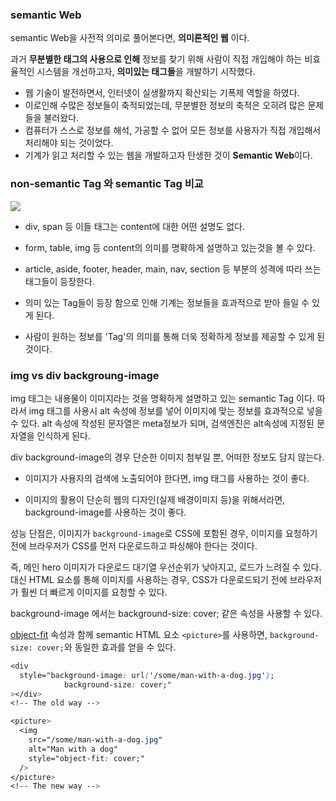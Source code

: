 ### semantic Web

semantic Web을 사전적 의미로 풀어본다면, **의미론적인 웹** 이다.

과거 **무분별한 태그의 사용으로 인해** 정보를 찾기 위해 사람이 직접 개입해야 하는 비효율적인 시스템을 개선하고자, **의미있는 태그들**을 개발하기 시작했다.

- 웹 기술이 발전하면서, 인터넷이 실생활까지 확산되는 기폭제 역할을 하였다.
- 이로인해 수많은 정보들이 축적되었는데, 무분별한 정보의 축적은 오히려 많은 문제들을 불러왔다.
- 컴퓨터가 스스로 정보를 해석, 가공할 수 없어 모든 정보를 사용자가 직접 개입해서 처리해야 되는 것이었다.
- 기계가 읽고 처리할 수 있는 웹을 개발하고자 탄생한 것이 **Semantic Web**이다.

### non-semantic Tag 와 semantic Tag 비교

![](https://media.vlpt.us/images/geonoo99/post/82981270-6c62-418f-90ec-d16d52351e64/fasdfsdfasdfasdfa123123.png)

- div, span 등 이들 태그는 content에 대한 어떤 설명도 없다.
- form, table, img 등 content의 의미를 명확하게 설명하고 있는것을 볼 수 있다.

- article, aside, footer, header, main, nav, section 등 부분의 성격에 따라 쓰는 태그들이 등장한다.

- 의미 있는 Tag들이 등장 함으로 인해 기계는 정보들을 효과적으로 받아 들일 수 있게 된다.
- 사람이 원하는 정보를 'Tag'의 의미를 통해 더욱 정확하게 정보를 제공할 수 있게 된 것이다.

### img vs div backgroung-image

img 태그는 내용물이 이미지라는 것을 명확하게 설명하고 있는 semantic Tag 이다. 따라서 img 태그를 사용시 alt 속성에 정보를 넣어 이미지에 맞는 정보를 효과적으로 넣을 수 있다. alt 속성에 작성된 문자열은 meta정보가 되며, 검색엔진은 alt속성에 지정된 문자열을 인식하게 된다. 

div background-image의 경우 단순한 이미지 첨부일 뿐, 어떠한 정보도 담지 않는다.

- 이미지가 사용자의 검색에 노출되어야 한다면, img 태그를 사용하는 것이 좋다.

- 이미지의 활용이 단순히 웹의 디자인(실제 배경이미지 등)을 위해서라면, background-image를 사용하는 것이 좋다.

성능 단점은, 이미지가 `background-image`로 CSS에 포함된 경우, 이미지를 요청하기 전에 브라우저가 CSS를 먼저 다운로드하고 파싱해야 한다는 것이다.

즉, 메인 hero 이미지가 다운로드 대기열 우선순위가 낮아지고, 로드가 느려질 수 있다. 대신 HTML 요소를 통해 이미지를 사용하는 경우, CSS가 다운로드되기 전에 브라우저가 훨씬 더 빠르게 이미지를 요청할 수 있다.

background-image 에서는 background-size: cover; 같은 속성을 사용할 수 있다.



[object-fit](https://developer.mozilla.org/en-US/docs/Web/CSS/object-fit) 속성과 함께 semantic HTML 요소 `<picture>`를 사용하면, `background-size: cover;`와 동일한 효과를 얻을 수 있다.

```css
<div
  style="background-image: url('/some/man-with-a-dog.jpg');
            background-size: cover;"
></div>
<!-- The old way -->
```

```css
<picture>
  <img
    src="/some/man-with-a-dog.jpg"
    alt="Man with a dog"
    style="object-fit: cover;"
  />
</picture>
<!-- The new way -->
```